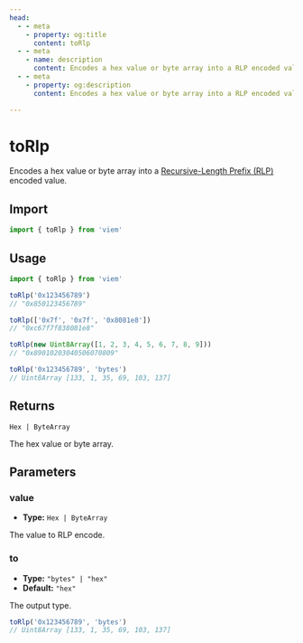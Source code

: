```yaml
---
head:
  - - meta
    - property: og:title
      content: toRlp
  - - meta
    - name: description
      content: Encodes a hex value or byte array into a RLP encoded value.
  - - meta
    - property: og:description
      content: Encodes a hex value or byte array into a RLP encoded value.

---
```


# toRlp

Encodes a hex value or byte array into a [Recursive-Length Prefix (RLP)](https://ethereum.org/en/developers/docs/data-structures-and-encoding/rlp/enc) encoded value.

## Import

```ts
import { toRlp } from 'viem'
```

## Usage

```ts
import { toRlp } from 'viem'

toRlp('0x123456789')
// "0x850123456789"

toRlp(['0x7f', '0x7f', '0x8081e8'])
// "0xc67f7f838081e8"

toRlp(new Uint8Array([1, 2, 3, 4, 5, 6, 7, 8, 9]))
// "0x89010203040506070809"

toRlp('0x123456789', 'bytes')
// Uint8Array [133, 1, 35, 69, 103, 137]
```

## Returns

`Hex | ByteArray`

The hex value or byte array.

## Parameters

### value

- **Type:** `Hex | ByteArray`

The value to RLP encode.

### to

- **Type:** `"bytes" | "hex"`
- **Default:** `"hex"`

The output type.

```ts
toRlp('0x123456789', 'bytes')
// Uint8Array [133, 1, 35, 69, 103, 137]
```
